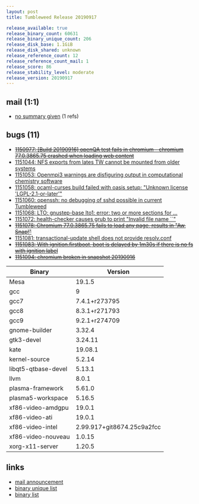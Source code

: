 ```yaml
---
layout: post
title: Tumbleweed Release 20190917

release_available: true
release_binary_count: 60631
release_binary_unique_count: 206
release_disk_base: 1.1GiB
release_disk_shared: unknown
release_reference_count: 12
release_reference_count_mail: 1
release_score: 86
release_stability_level: moderate
release_version: 20190917
---
```


## mail (1:1)

- [no summary given](https://lists.opensuse.org/opensuse-factory/2019-09/msg00154.html) (1 refs)

## bugs (11)

<!--more-->

- ~~[1150977: \[Build 20190916\] openQA test fails in chromium - chromium 77.0.3865.75 crashed when loading web content](https://bugzilla.opensuse.org/show_bug.cgi?id=1150977)~~
- [1151044: NFS exports from lates TW cannot be mounted from older systems](https://bugzilla.opensuse.org/show_bug.cgi?id=1151044)
- [1151053: Openmpi3 warnings are disfiguring output in computational chemistry software](https://bugzilla.opensuse.org/show_bug.cgi?id=1151053)
- [1151058: ocaml-curses build  failed with oasis setup:  "Unknown license 'LGPL-2.1-or-later'"](https://bugzilla.opensuse.org/show_bug.cgi?id=1151058)
- [1151060: openssh: no debugging of sshd possible in current Tumbleweed](https://bugzilla.opensuse.org/show_bug.cgi?id=1151060)
- [1151068: LTO: gnustep-base lto1: error: two or more sections for ...](https://bugzilla.opensuse.org/show_bug.cgi?id=1151068)
- [1151072: health-checker causes grub to print "Invalid file name ``"](https://bugzilla.opensuse.org/show_bug.cgi?id=1151072)
- ~~[1151078: Chromium 77.0.3865.75 fails to load any page, results in "Aw, Snap!"](https://bugzilla.opensuse.org/show_bug.cgi?id=1151078)~~
- [1151081: transactional-update shell does not provide resolv.conf](https://bugzilla.opensuse.org/show_bug.cgi?id=1151081)
- ~~[1151083: With ignition.firstboot, boot is delayed by 1m30s if there is no fs with ignition label](https://bugzilla.opensuse.org/show_bug.cgi?id=1151083)~~
- ~~[1151094: chromium broken in snapshot 20190916](https://bugzilla.opensuse.org/show_bug.cgi?id=1151094)~~

Binary | Version
--- | ---
Mesa | 19.1.5
gcc | 9
gcc7 | 7.4.1+r273795
gcc8 | 8.3.1+r271793
gcc9 | 9.2.1+r274709
gnome-builder | 3.32.4
gtk3-devel | 3.24.11
kate | 19.08.1
kernel-source | 5.2.14
libqt5-qtbase-devel | 5.13.1
llvm | 8.0.1
plasma-framework | 5.61.0
plasma5-workspace | 5.16.5
xf86-video-amdgpu | 19.0.1
xf86-video-ati | 19.0.1
xf86-video-intel | 2.99.917+git8674.25c9a2fcc
xf86-video-nouveau | 1.0.15
xorg-x11-server | 1.20.5

## links

- [mail announcement](https://lists.opensuse.org/opensuse-factory/2019-09/msg00153.html)
- [binary unique list](http://download.opensuse.org/history/20190917/rpm.unique.list)
- [binary list](http://download.opensuse.org/history/20190917/rpm.list)

